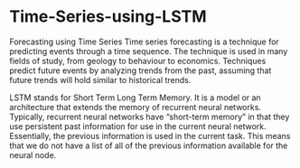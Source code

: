 # Time-Series-using-LSTM
Forecasting using Time Series
Time series forecasting is a technique for predicting events through a time sequence. The technique is used in many fields of study, from geology to behaviour to economics. Techniques predict future events by analyzing trends from the past, assuming that future trends will hold similar to historical trends.

LSTM stands for Short Term Long Term Memory. It is a model or an architecture that extends the memory of recurrent neural networks. Typically, recurrent neural networks have “short-term memory” in that they use persistent past information for use in the current neural network. Essentially, the previous information is used in the current task. This means that we do not have a list of all of the previous information available for the neural node.
